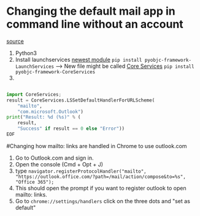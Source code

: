 # Changing the default mail app in command line without an account 

[source](https://apple.stackexchange.com/questions/261881/set-default-mail-client-in-macos-without-adding-an-email-account)

1. Python3  
2. Install launchservices [newest module](https://pypi.org/project/pyobjc-framework-LaunchServices/) `pip install pyobjc-framework-LaunchServices`  --> New file might be called [Core Services](https://pypi.org/project/pyobjc-framework-CoreServices/#description) `pip install pyobjc-framework-CoreServices`
3.

```python

import CoreServices;
result = CoreServices.LSSetDefaultHandlerForURLScheme(
    "mailto",
    "com.microsoft.Outlook")
print("Result: %d (%s)" % (
    result,
    "Success" if result == 0 else "Error"))
EOF

```

#Changing how mailto: links are handled in Chrome to use outlook.com

1. Go to Outlook.com and sign in.
2. Open the console (Cmd + Opt + J)
3. type `navigator.registerProtocolHandler("mailto", "https://outlook.office.com/?path=/mail/action/compose&to=%s", "Office 365");`
4. This should open the prompt if you want to register outlook to open mailto: links.
5. Go to `chrome://settings/handlers` click on the three dots and "set as default"
